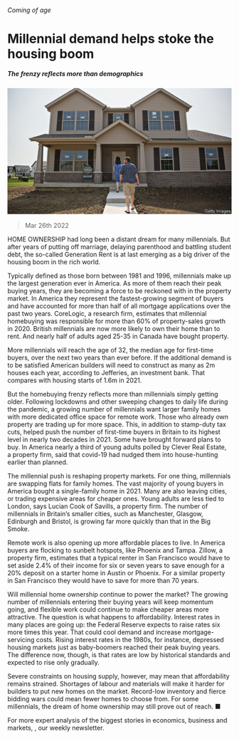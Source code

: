 ###### Coming of age

# Millennial demand helps stoke the housing boom 

##### The frenzy reflects more than demographics 

![image](images/20220326_FNP001_0.jpg) 

> Mar 26th 2022 

HOME OWNERSHIP had long been a distant dream for many millennials. But after years of putting off marriage, delaying parenthood and battling student debt, the so-called Generation Rent is at last emerging as a big driver of the housing boom in the rich world.

Typically defined as those born between 1981 and 1996, millennials make up the largest generation ever in America. As more of them reach their peak buying years, they are becoming a force to be reckoned with in the property market. In America they represent the fastest-growing segment of buyers and have accounted for more than half of all mortgage applications over the past two years. CoreLogic, a research firm, estimates that millennial homebuying was responsible for more than 60% of property-sales growth in 2020. British millennials are now more likely to own their home than to rent. And nearly half of adults aged 25-35 in Canada have bought property.


More millennials will reach the age of 32, the median age for first-time buyers, over the next two years than ever before. If the additional demand is to be satisfied American builders will need to construct as many as 2m houses each year, according to Jefferies, an investment bank. That compares with housing starts of 1.6m in 2021.

But the homebuying frenzy reflects more than millennials simply getting older. Following lockdowns and other sweeping changes to daily life during the pandemic, a growing number of millennials want larger family homes with more dedicated office space for remote work. Those who already own property are trading up for more space. This, in addition to stamp-duty tax cuts, helped push the number of first-time buyers in Britain to its highest level in nearly two decades in 2021. Some have brought forward plans to buy. In America nearly a third of young adults polled by Clever Real Estate, a property firm, said that covid-19 had nudged them into house-hunting earlier than planned.

The millennial push is reshaping property markets. For one thing, millennials are swapping flats for family homes. The vast majority of young buyers in America bought a single-family home in 2021. Many are also leaving cities, or trading expensive areas for cheaper ones. Young adults are less tied to London, says Lucian Cook of Savills, a property firm. The number of millennials in Britain’s smaller cities, such as Manchester, Glasgow, Edinburgh and Bristol, is growing far more quickly than that in the Big Smoke.

Remote work is also opening up more affordable places to live. In America buyers are flocking to sunbelt hotspots, like Phoenix and Tampa. Zillow, a property firm, estimates that a typical renter in San Francisco would have to set aside 2.4% of their income for six or seven years to save enough for a 20% deposit on a starter home in Austin or Phoenix. For a similar property in San Francisco they would have to save for more than 70 years.

Will millennial home ownership continue to power the market? The growing number of millennials entering their buying years will keep momentum going, and flexible work could continue to make cheaper areas more attractive. The question is what happens to affordability. Interest rates in many places are going up: the Federal Reserve expects to raise rates six more times this year. That could cool demand and increase mortgage-servicing costs. Rising interest rates in the 1980s, for instance, depressed housing markets just as baby-boomers reached their peak buying years. The difference now, though, is that rates are low by historical standards and expected to rise only gradually.

Severe constraints on housing supply, however, may mean that affordability remains strained. Shortages of labour and materials will make it harder for builders to put new homes on the market. Record-low inventory and fierce bidding wars could mean fewer homes to choose from. For some millennials, the dream of home ownership may still prove out of reach. ■

For more expert analysis of the biggest stories in economics, business and markets, , our weekly newsletter.

